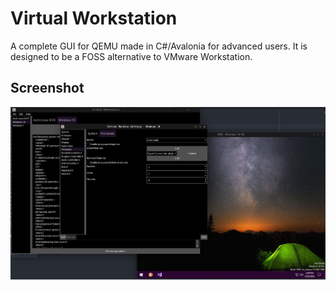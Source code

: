 # Virtual Workstation

A complete GUI for QEMU made in C#/Avalonia for advanced users. It is designed to be a FOSS alternative to VMware Workstation.

## Screenshot

![Screenshot](screenshot.png)
